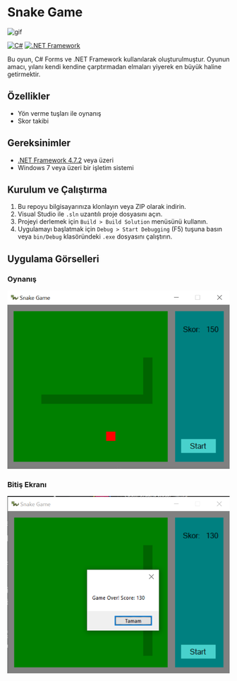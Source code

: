 # Snake Game

![gif](https://camo.githubusercontent.com/bda9dc23e05abc414c18458ed7a24981ca5e80fb792beef42c0cfe68321777d5/68747470733a2f2f69302e77702e636f6d2f6172742e706978696c6172742e636f6d2f6662373434353865663730336166612e6769663f726573697a653d3330302532433330302673736c3d31)

[![C#](https://img.shields.io/badge/C%23-239120?style=for-the-badge&logo=c-sharp&logoColor=white)](https://docs.microsoft.com/en-us/dotnet/csharp/)
[![.NET Framework](https://img.shields.io/badge/.NET%20Framework-512BD4?style=for-the-badge&logo=dotnet&logoColor=white)](https://dotnet.microsoft.com/en-us/download/dotnet-framework)

Bu oyun, C# Forms ve .NET Framework kullanılarak oluşturulmuştur. Oyunun amacı, yılanı kendi kendine çarptırmadan elmaları yiyerek en büyük haline getirmektir.

## Özellikler

* Yön verme tuşları ile oynanış
* Skor takibi

## Gereksinimler

* [.NET Framework 4.7.2](https://dotnet.microsoft.com/download/dotnet-framework/net472) veya üzeri
* Windows 7 veya üzeri bir işletim sistemi

## Kurulum ve Çalıştırma

1.  Bu repoyu bilgisayarınıza klonlayın veya ZIP olarak indirin.
2.  Visual Studio ile `.sln` uzantılı proje dosyasını açın.
3.  Projeyi derlemek için `Build > Build Solution` menüsünü kullanın.
4.  Uygulamayı başlatmak için `Debug > Start Debugging` (F5) tuşuna basın veya `bin/Debug` klasöründeki `.exe` dosyasını çalıştırın.

## Uygulama Görselleri

### Oynanış
![oynanış](https://github.com/omeraslanw/Snake_Game_Project/blob/master/oyun.png)

### Bitiş Ekranı
![bitiş](https://github.com/omeraslanw/Snake_Game_Project/blob/master/oyun%20bitti.png)
